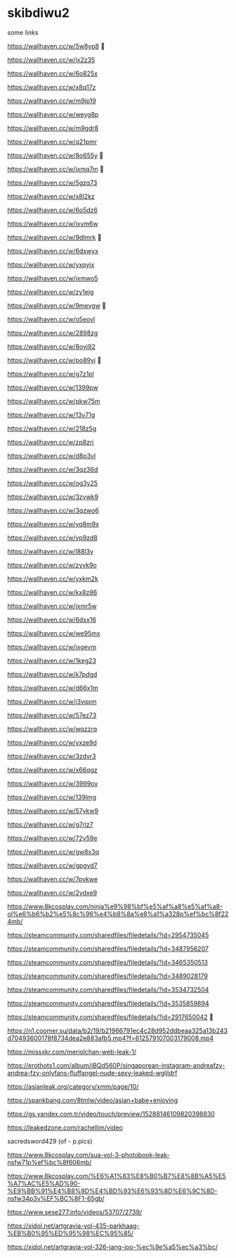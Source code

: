 # skibdiwu2
some links

https://wallhaven.cc/w/5w8yp8 🤤

https://wallhaven.cc/w/jx2z35

https://wallhaven.cc/w/6o825x

https://wallhaven.cc/w/x8q17z

https://wallhaven.cc/w/m9jp19

https://wallhaven.cc/w/weyg8p

https://wallhaven.cc/w/m9gdr8

https://wallhaven.cc/w/q21pmr

https://wallhaven.cc/w/8o655y 🤤

https://wallhaven.cc/w/jxmq7m 🤤

https://wallhaven.cc/w/5gzq73

https://wallhaven.cc/w/x8l2kz

https://wallhaven.cc/w/6o5dz6

https://wallhaven.cc/w/jxvm6w

https://wallhaven.cc/w/9dlmrk 🤤

https://wallhaven.cc/w/6dxwyx

https://wallhaven.cc/w/yxqyjx

https://wallhaven.cc/w/jxmwo5

https://wallhaven.cc/w/zy1ejg

https://wallhaven.cc/w/9mevgw 🤤

https://wallhaven.cc/w/o5eovl

https://wallhaven.cc/w/2898zg

https://wallhaven.cc/w/8oyj92

https://wallhaven.cc/w/po89yj 🤤

https://wallhaven.cc/w/g7z1pl

https://wallhaven.cc/w/1399pw

https://wallhaven.cc/w/pkw75m

https://wallhaven.cc/w/13v71g

https://wallhaven.cc/w/218z5g

https://wallhaven.cc/w/zp8zrj

https://wallhaven.cc/w/d8p3vl

https://wallhaven.cc/w/3qz36d

https://wallhaven.cc/w/og3y25

https://wallhaven.cc/w/3zywk9 

https://wallhaven.cc/w/3qzwo6 

https://wallhaven.cc/w/yq8m9x

https://wallhaven.cc/w/vp9zd8

https://wallhaven.cc/w/l88l3y

https://wallhaven.cc/w/zyvk9o

https://wallhaven.cc/w/yxkm2k

https://wallhaven.cc/w/kx8z86

https://wallhaven.cc/w/jxmr5w

https://wallhaven.cc/w/6dxx16

https://wallhaven.cc/w/we95mx

https://wallhaven.cc/w/jxgevm

https://wallhaven.cc/w/1keg23

https://wallhaven.cc/w/k7pdgd

https://wallhaven.cc/w/d66x1m

https://wallhaven.cc/w/j3vqxm

https://wallhaven.cc/w/57ez73

https://wallhaven.cc/w/wqzzrq

https://wallhaven.cc/w/yxze9d

https://wallhaven.cc/w/3zdvr3

https://wallhaven.cc/w/x66qgz

https://wallhaven.cc/w/3999ov

https://wallhaven.cc/w/139lmg

https://wallhaven.cc/w/57ykw9

https://wallhaven.cc/w/g7rlz7

https://wallhaven.cc/w/72y59e

https://wallhaven.cc/w/gw8x3q

https://wallhaven.cc/w/gpgyd7

https://wallhaven.cc/w/7pvkwe

https://wallhaven.cc/w/2ydxe9

https://www.8kcosplay.com/ninja%e9%98%bf%e5%af%a8%e5%af%a8-ol%e6%b6%b2%e5%8c%96%e4%b8%8a%e8%a1%a328p%ef%bc%8f224mb/

https://steamcommunity.com/sharedfiles/filedetails/?id=2954735045

https://steamcommunity.com/sharedfiles/filedetails/?id=3487956207

https://steamcommunity.com/sharedfiles/filedetails/?id=3465350513

https://steamcommunity.com/sharedfiles/filedetails/?id=3489028179

https://steamcommunity.com/sharedfiles/filedetails/?id=3534732504

https://steamcommunity.com/sharedfiles/filedetails/?id=3535859894

https://steamcommunity.com/sharedfiles/filedetails/?id=2917650042 🥵

https://n1.coomer.su/data/b2/19/b21966791ec4c28d952ddbeaa325a13b243d70493600178f8734dea2e883afb5.mp4?f=612579107003179008.mp4 

https://missxkr.com/meriolchan-web-leak-1/

https://erothots1.com/album/iBQd560P/singaporean-instagram-andreafzy-andrea-fzy-onlyfans-fluffangel-nude-sexy-leaked-wgljldrf 

https://asianleak.org/category/xmm/page/10/

https://spankbang.com/8tmlw/video/asian+babe+enjoying

https://gs.yandex.com.tr/video/touch/preview/15288146109820398830

https://leakedzone.com/rachellim/video

sacredsword429 (of - p.pics)

https://www.8kcosplay.com/sua-vol-3-photobook-leak-nsfw71p%ef%bc%8f606mb/ 

https://www.8kcosplay.com/%E6%A1%83%E8%B0%B7%E8%8B%A5%E5%A7%AC%E5%AD%90-%E9%BB%91%E4%B8%9D%E4%BD%93%E6%93%8D%E6%9C%8D-nsfw34p3v%EF%BC%8F1-65gb/

https://www.sese277.info/videos/53707/2739/ 

https://xidol.net/artgravia-vol-435-parkhaag-%EB%B0%95%ED%95%98%EC%95%85/

https://xidol.net/artgravia-vol-326-jang-joo-%ec%9e%a5%ec%a3%bc/
